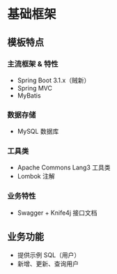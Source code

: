 # 基础框架

## 模板特点

### 主流框架 & 特性

- Spring Boot 3.1.x（贼新）
- Spring MVC
- MyBatis

### 数据存储

- MySQL 数据库

### 工具类

- Apache Commons Lang3 工具类
- Lombok 注解

### 业务特性

- Swagger + Knife4j 接口文档

## 业务功能

- 提供示例 SQL（用户）
- 新增、更新、查询用户